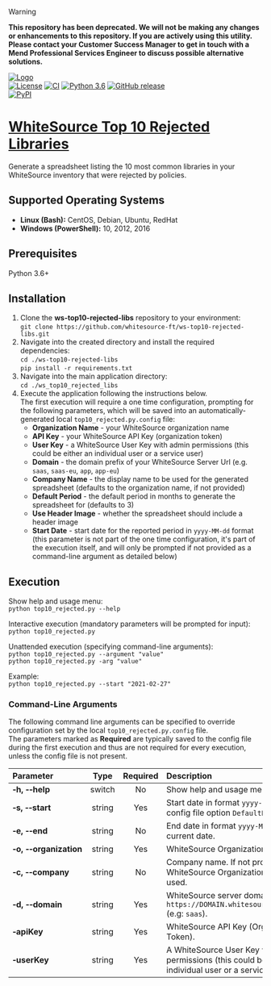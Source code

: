 > [!Warning]  
**This repository has been deprecated. We will not be making any changes or enhancements to this repository. If you are actively using this utility. Please contact your Customer Success Manager to get in touch with a Mend Professional Services Engineer to discuss possible alternative solutions.**

[![Logo](https://whitesource-resources.s3.amazonaws.com/ws-sig-images/Whitesource_Logo_178x44.png)](https://www.whitesourcesoftware.com/)  
[![License](https://img.shields.io/badge/License-Apache%202.0-yellowgreen.svg)](https://opensource.org/licenses/Apache-2.0)
[![CI](https://github.com/whitesource-ps/ws-top10-rejected/actions/workflows/ci.yml/badge.svg)](https://github.com/whitesource-ps/ws-top10-rejected-libs/actions/workflows/ci.yml)
[![Python 3.6](https://upload.wikimedia.org/wikipedia/commons/thumb/8/8c/Blue_Python_3.6%2B_Shield_Badge.svg/86px-Blue_Python_3.6%2B_Shield_Badge.svg.png)](https://www.python.org/downloads/release/python-360/)
[![GitHub release](https://img.shields.io/github/v/release/whitesource-ps/ws-top10-rejected-libs)](https://github.com/whitesource-ps/ws-top10-rejected-libs/releases/latest)  
[![PyPI](https://img.shields.io/pypi/v/ws-top10-rejected?style=plastic)](https://pypi.org/project/ws-top10-rejected-libs/)
# [WhiteSource Top 10 Rejected Libraries](https://github.com/whitesource-ps/ws-top10-rejected-libs)
Generate a spreadsheet listing the 10 most common libraries in your WhiteSource inventory that were rejected by policies.

## Supported Operating Systems
- **Linux (Bash):**	CentOS, Debian, Ubuntu, RedHat
- **Windows (PowerShell):**	10, 2012, 2016

## Prerequisites
Python 3.6+

## Installation
1. Clone the **ws-top10-rejected-libs** repository to your environment:  
    `git clone https://github.com/whitesource-ft/ws-top10-rejected-libs.git`  
2. Navigate into the created directory and install the required dependencies:  
    `cd ./ws-top10-rejected-libs`  
    `pip install -r requirements.txt`  
3. Navigate into the main application directory:  
    `cd ./ws_top10_rejected_libs`  
4. Execute the application following the instructions below.  
   The first execution will require a one time configuration, prompting for the following parameters, which will be saved into an automatically-generated local `top10_rejected.py.config` file:  
   - **Organization Name** - your WhiteSource organization name
   - **API Key** - your WhiteSource API Key (organization token)
   - **User Key** - a WhiteSource User Key with admin permissions (this could be either an individual user or a service user)
   - **Domain** - the domain prefix of your WhiteSource Server Url (e.g. `saas`, `saas-eu`, `app`, `app-eu`)
   - **Company Name** - the display name to be used for the generated spreadsheet (defaults to the organization name, if not provided)
   - **Default Period** - the default period in months to generate the spreadsheet for (defaults to 3) 
   - **Use Header Image** - whether the spreadsheet should include a header image
   - **Start Date** - start date for the reported period in `yyyy-MM-dd` format (this parameter is not part of the one time configuration, it's part of the execution itself, and will only be prompted if not provided as a command-line argument as detailed below)  

## Execution
Show help and usage menu:  
`python top10_rejected.py --help`  

Interactive execution (mandatory parameters will be prompted for input):  
`python top10_rejected.py`  

Unattended execution (specifying command-line arguments):  
`python top10_rejected.py --argument "value"`  
`python top10_rejected.py -arg "value"`    

Example:  
`python top10_rejected.py --start "2021-02-27"`  

### Command-Line Arguments
The following command line arguments can be specified to override configuration set by the local `top10_rejected.py.config` file.  
The parameters marked as **Required** are typically saved to the config file during the first execution and thus are not required for every execution, unless the config file is not present.  

| Parameter | Type | Required | Description |
| :--- | :---: | :---: | :--- |
| **&#x2011;h,&nbsp;&#x2011;&#x2011;help** | switch | No | Show help and usage menu |
| **&#x2011;s,&nbsp;&#x2011;&#x2011;start** | string | Yes | Start date in format `yyyy-MM-dd`. Default: config file option `DefaultPeriodMonths`. |
| **&#x2011;e,&nbsp;&#x2011;&#x2011;end** | string | No | End date in format `yyyy-MM-dd`. Default: current date. |
| **&#x2011;o,&nbsp;&#x2011;&#x2011;organization** | string | Yes | WhiteSource Organization Name |
| **&#x2011;c,&nbsp;&#x2011;&#x2011;company** | string | No | Company name. If not provided, WhiteSource Organization name will be used. |
| **&#x2011;d,&nbsp;&#x2011;&#x2011;domain** | string | Yes | WhiteSource server domain prefix: `https://DOMAIN.whitesourcesoftware.com` (e.g: `saas`). |
| **&#x2011;apiKey** | string | Yes | WhiteSource API Key (Organization Token). |
| **&#x2011;userKey** | string | Yes | A WhiteSource User Key with admin permissions (this could be either an individual user or a service user). |
